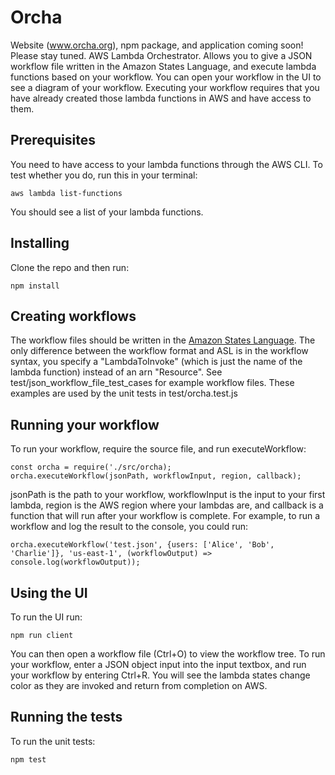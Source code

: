# Orcha

Website (www.orcha.org), npm package, and application coming soon! Please stay tuned.
AWS Lambda Orchestrator. Allows you to give a JSON workflow file written in the Amazon States Language, and execute lambda functions based on your workflow. You can open your workflow in the UI to see a diagram of your workflow. Executing your workflow requires that you have already created those lambda functions in AWS and have access to them.

## Prerequisites

You need to have access to your lambda functions through the AWS CLI. To test whether you do, run this in your terminal:

```
aws lambda list-functions
```

You should see a list of your lambda functions.

## Installing

Clone the repo and then run:

```
npm install
```

## Creating workflows

The workflow files should be written in the [Amazon States Language](https://docs.aws.amazon.com/step-functions/latest/dg/concepts-amazon-states-language.html).
The only difference between the workflow format and ASL is in the workflow syntax, you specify
a "LambdaToInvoke" (which is just the name of the lambda function) instead of an arn "Resource". 
See test/json_workflow_file_test_cases for example workflow files. These examples are
used by the unit tests in test/orcha.test.js

## Running your workflow

To run your workflow, require the source file, and run executeWorkflow:

```
const orcha = require('./src/orcha);
orcha.executeWorkflow(jsonPath, workflowInput, region, callback);
```

jsonPath is the path to your workflow, workflowInput is the input to your first lambda, region is the AWS region where your lambdas are, and callback is a function
that will run after your workflow is complete.
For example, to run a workflow and log the result to the console, you could run:

```
orcha.executeWorkflow('test.json', {users: ['Alice', 'Bob', 'Charlie']}, 'us-east-1', (workflowOutput) => console.log(workflowOutput));
```

## Using the UI

To run the UI run:

```
npm run client
```

You can then open a workflow file (Ctrl+O) to view the workflow tree. To run your workflow, enter a JSON object input into the input textbox, and run your workflow by entering Ctrl+R.
You will see the lambda states change color as they are invoked and return from completion on AWS.

## Running the tests

To run the unit tests:

```
npm test
```

